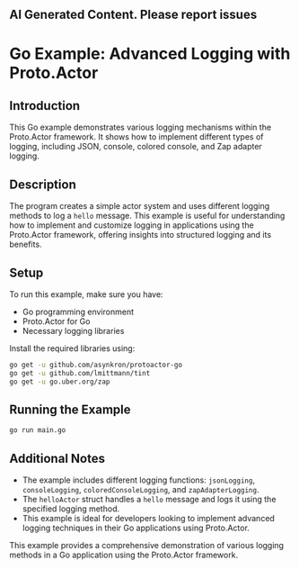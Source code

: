 ## AI Generated Content. Please report issues

# Go Example: Advanced Logging with Proto.Actor

## Introduction
This Go example demonstrates various logging mechanisms within the Proto.Actor framework. It shows how to implement different types of logging, including JSON, console, colored console, and Zap adapter logging.

## Description
The program creates a simple actor system and uses different logging methods to log a `hello` message. This example is useful for understanding how to implement and customize logging in applications using the Proto.Actor framework, offering insights into structured logging and its benefits.

## Setup
To run this example, make sure you have:
- Go programming environment
- Proto.Actor for Go
- Necessary logging libraries

Install the required libraries using:
```bash
go get -u github.com/asynkron/protoactor-go
go get -u github.com/lmittmann/tint
go get -u go.uber.org/zap
```

## Running the Example

```bash
go run main.go
```

## Additional Notes
- The example includes different logging functions: `jsonLogging`, `consoleLogging`, `coloredConsoleLogging`, and `zapAdapterLogging`.
- The `helloActor` struct handles a `hello` message and logs it using the specified logging method.
- This example is ideal for developers looking to implement advanced logging techniques in their Go applications using Proto.Actor.

This example provides a comprehensive demonstration of various logging methods in a Go application using the Proto.Actor framework.
